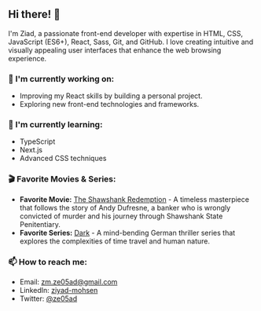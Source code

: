 ## Hi there! 👋

I'm Ziad, a passionate front-end developer with expertise in HTML, CSS, JavaScript (ES6+), React, Sass, Git, and GitHub. I love creating intuitive and visually appealing user interfaces that enhance the web browsing experience.

### 🔭 I'm currently working on:
- Improving my React skills by building a personal project.
- Exploring new front-end technologies and frameworks.

### 🌱 I'm currently learning:
- TypeScript
- Next.js
- Advanced CSS techniques

### 🎬 Favorite Movies & Series:
- **Favorite Movie:** [The Shawshank Redemption](https://www.imdb.com/title/tt0111161/) - A timeless masterpiece that follows the story of Andy Dufresne, a banker who is wrongly convicted of murder and his journey through Shawshank State Penitentiary.
- **Favorite Series:** [Dark](https://www.netflix.com/title/80100172) - A mind-bending German thriller series that explores the complexities of time travel and human nature.

### 📫 How to reach me:
- Email: [zm.ze05ad@gmail.com](mailto:zm.ze05ad@gmail.com)
- LinkedIn: [ziyad-mohsen](https://www.linkedin.com/in/ziyad-mohsen-453b09264/)
- Twitter: [@ze05ad](https://x.com/ze05ad)
